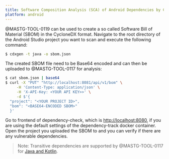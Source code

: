 ```yaml
---
title: Software Composition Analysis (SCA) of Android Dependencies by Creating a SBOM
platform: android
---
```


@MASTG-TOOL-0119 can be used to create a so called Software Bill of Material (SBOM) in the CycloneDX format. Navigate to the root directory of the Android Studio project you want to scan and execute the following command:

```bash
$ cdxgen -t java -o sbom.json
```

The created SBOM file need to be Base64 encoded and can then be uploaded to @MASTG-TOOL-0117 for analysis:

```bash
$ cat sbom.json | base64
$ curl -X "PUT" "http://localhost:8081/api/v1/bom" \
     -H 'Content-Type: application/json' \
     -H 'X-API-Key: <YOUR API KEY>>' \
     -d $'{
  "project": "<YOUR PROJECT ID>",
  "bom": "<BASE64-ENCODED SBOM>"
  }'
```

Go to frontend of dependency-check, which is <http://localhost:8080>, if you are using the default settings of the dependency-track docker container. Open the project you uploaded the SBOM to and you can verify if there are any vulnerable dependencies.

> Note: Transitive dependencies are supported by @MASTG-TOOL-0117 for [Java and Kotlin](https://cyclonedx.github.io/cdxgen/#/PROJECT_TYPES).
